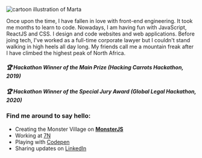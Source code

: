 <img src="https://raw.githubusercontent.com/martatomchuck/martatomchuck/master/images/Marta.svg" alt="cartoon illustration of Marta"></img>

Once upon the time, I have fallen in love with front-end engineering. It took me months to learn to code. Nowadays, I am having fun with JavaScript, ReactJS and CSS. I design and code websites and web applications. Before joing tech, I've worked as a full-time corporate lawyer but I couldn't stand walking in high heels all day long. My friends call me a mountain freak after I have climbed the highest peak of North Africa. 

##### :trophy: Hackathon Winner of the Main Prize (Hacking Carrots Hackathon, 2019)
##### :trophy: Hackathon Winner of the Special Jury Award (Global Legal Hackathon, 2020)

### Find me around to say hello:
- Creating the Monster Village on **[MonsterJS](http://monsterjs.com)** 
- Working at [7N](https://www.7n.com/) 
- Playing with [Codepen](https://codepen.io/martatomchuck) 
- Sharing updates on [LinkedIn](https://linkedin.com/in/martatomczakcv) 
